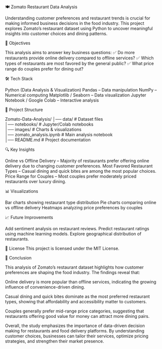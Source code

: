 🍽️ Zomato Restaurant Data Analysis

Understanding customer preferences and restaurant trends is crucial for making informed business decisions in the food industry. This project explores Zomato’s restaurant dataset using Python to uncover meaningful insights into customer choices and dining patterns.

📌 Objectives

This analysis aims to answer key business questions:
✅ Do more restaurants provide online delivery compared to offline services?
✅ Which types of restaurants are most favored by the general public?
✅ What price range do couples prefer for dining out?

🛠️ Tech Stack

Python (Data Analysis & Visualization)
Pandas – Data manipulation
NumPy – Numerical computing
Matplotlib / Seaborn – Data visualization
Jupyter Notebook / Google Colab – Interactive analysis

📂 Project Structure

Zomato-Data-Analysis/
│── data/                     # Dataset files  
│── notebooks/                # Jupyter/Colab notebooks  
│── images/                   # Charts & visualizations  
│── zomato_analysis.ipynb     # Main analysis notebook  
│── README.md                 # Project documentation  


🔍 Key Insights

Online vs Offline Delivery – Majority of restaurants prefer offering online delivery due to changing customer preferences.
Most Favored Restaurant Types – Casual dining and quick bites are among the most popular choices.
Price Range for Couples – Most couples prefer moderately priced restaurants over luxury dining.


📊 Visualizations

Bar charts showing restaurant type distribution
Pie charts comparing online vs offline delivery
Heatmaps analyzing price preferences by couples


📈 Future Improvements

Add sentiment analysis on restaurant reviews.
Predict restaurant ratings using machine learning models.
Explore geographical distribution of restaurants.



📜 License
This project is licensed under the MIT License.






🏁 Conclusion

This analysis of Zomato’s restaurant dataset highlights how customer preferences are shaping the food industry. The findings reveal that:

Online delivery is more popular than offline services, indicating the growing influence of convenience-driven dining.

Casual dining and quick bites dominate as the most preferred restaurant types, showing that affordability and accessibility matter to customers.

Couples generally prefer mid-range price categories, suggesting that restaurants offering good value for money can attract more dining pairs.

Overall, the study emphasizes the importance of data-driven decision making for restaurants and food delivery platforms. By understanding customer choices, businesses can tailor their services, optimize pricing strategies, and strengthen their market presence.


